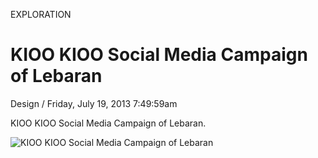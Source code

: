 <p class="type">EXPLORATION</p>

# KIOO KIOO Social Media Campaign of Lebaran

<p class="meta">Design  /  Friday, July 19, 2013 7:49:59am</p>

KIOO KIOO Social Media Campaign of Lebaran.

![KIOO KIOO Social Media Campaign of Lebaran](https://farooq-agent.web.app/assets/images/works/large/dbKem6ga_work_image.jpg)
